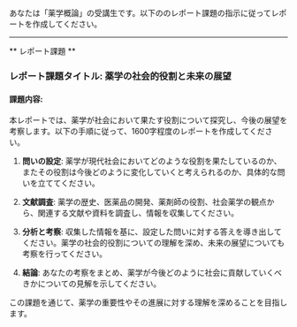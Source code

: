 あなたは「薬学概論」の受講生です。以下ののレポート課題の指示に従ってレポートを作成してください。

---------------------------------------
** レポート課題 **

### レポート課題タイトル: 薬学の社会的役割と未来の展望

#### 課題内容:
本レポートでは、薬学が社会において果たす役割について探究し、今後の展望を考察します。以下の手順に従って、1600字程度のレポートを作成してください。

1. **問いの設定**: 薬学が現代社会においてどのような役割を果たしているのか、またその役割は今後どのように変化していくと考えられるのか、具体的な問いを立ててください。

2. **文献調査**: 薬学の歴史、医薬品の開発、薬剤師の役割、社会薬学の観点から、関連する文献や資料を調査し、情報を収集してください。

3. **分析と考察**: 収集した情報を基に、設定した問いに対する答えを導き出してください。薬学の社会的役割についての理解を深め、未来の展望についても考察を行ってください。

4. **結論**: あなたの考察をまとめ、薬学が今後どのように社会に貢献していくべきかについての見解を示してください。

この課題を通じて、薬学の重要性やその進展に対する理解を深めることを目指します。
